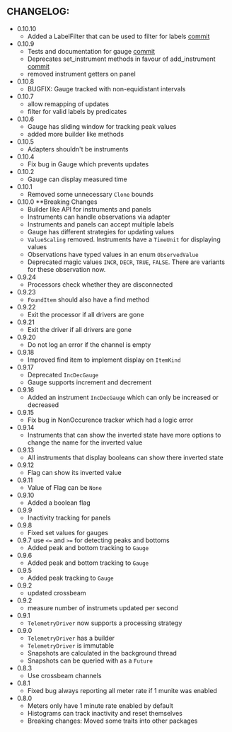 ## CHANGELOG:

* 0.10.10
    * Added a LabelFilter that can be used to filter for labels [commit](https://github.com/chridou/metrix/commit/75b142d6a791dc3b0654985f2f7333b60014b004)
* 0.10.9
    * Tests and documentation for gauge [commit](https://github.com/chridou/metrix/commit/4b9939f657f1dfd59dfd2b55491df8eec904f77e)
    * Deprecates set_instrument methods in favour of add_instrument [commit](https://github.com/chridou/metrix/commit/2cbd31b89788c0b3b386ae9b83b3136d49d52128)
    * removed instrument getters on panel
* 0.10.8
    * BUGFIX: Gauge tracked with non-equidistant intervals
* 0.10.7
    * allow remapping of updates
    * filter for valid labels by predicates
* 0.10.6
    * Gauge has sliding window for tracking peak values
    * added more builder like methods
* 0.10.5
    * Adapters shouldn't be instruments
* 0.10.4
    * Fix bug in Gauge which prevents updates
* 0.10.2
    * Gauge can display measured time
* 0.10.1
    * Removed some unnecessary `Clone` bounds
* 0.10.0 **Breaking Changes
    * Builder like API for instruments and panels
    * Instruments can handle observations via adapter
    * Instruments and panels can accept multiple labels
    * Gauge has different strategies for updating values
    * `ValueScaling` removed. Instruments have a `TimeUnit` for displaying values
    * Observations have typed values in an enum `ObservedValue`
    * Deprecated magic values `INCR`, `DECR`, `TRUE`, `FALSE`. There are variants for these observation now.
* 0.9.24
    * Processors check whether they are disconnected
* 0.9.23
    * `FoundItem` should also have a find method
* 0.9.22
    * Exit the processor if all drivers are gone
* 0.9.21
    * Exit the driver if all drivers are gone
* 0.9.20
    * Do not log an error if the channel is empty
* 0.9.18
    * Improved find item to implement display on `ItemKind`
* 0.9.17
    * Deprecated `IncDecGauge`
    * Gauge supports increment and decrement
* 0.9.16
    * Added an instrument `IncDecGauge` which can only be increased or decreased
* 0.9.15
    * Fix bug in NonOccurence tracker which had a logic error
* 0.9.14
    * Instruments that can show the inverted state have more options to change the name for the inverted value
* 0.9.13
    * All instruments that display booleans can show there inverted state
* 0.9.12
    * Flag can show its inverted value
* 0.9.11
    * Value of Flag can be `None`
* 0.9.10
    * Added a boolean flag
* 0.9.9
    * Inactivity tracking for panels
* 0.9.8
    * Fixed set values for gauges
* 0.9.7 use `<=` and `>=` for detecting peaks and bottoms
    * Added peak and bottom tracking to `Gauge`
* 0.9.6
    * Added peak and bottom tracking to `Gauge`
* 0.9.5
    * Added peak tracking to `Gauge`
* 0.9.2
    * updated crossbeam
* 0.9.2
    * measure number of instrumets updated per second
* 0.9.1
    * `TelemetryDriver` now supports a processing strategy
* 0.9.0
    * `TelemetryDriver` has a builder
    * `TelemetryDriver` is immutable
    * Snapshots are calculated in the background thread
    * Snapshots can be queried with as a `Future`
* 0.8.3
    * Use crossbeam channels
* 0.8.1
    * Fixed bug always reporting all meter rate if 1 munite was enabled
* 0.8.0
    * Meters only have 1 minute rate enabled by default
    * Histograms can track inactivity and reset themselves
    * Breaking changes: Moved some traits into other packages
